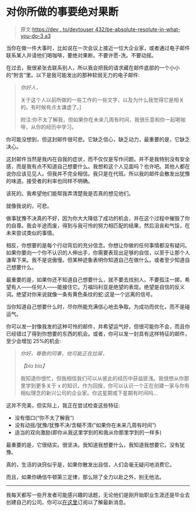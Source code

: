 # 对你所做的事要绝对果断

> 原文:[https://dev . to/devtouser 432/be-absolute-resolute-in-what-you-do-3 a3](https://dev.to/devtouser432/be-absolutely-resolute-in-what-you-do-3a3)

当你在做一件大事时，比如说在一次会议上接近一位大企业家，或者通过电子邮件联系某人并请他们喝咖啡，要绝对果断。不要许愿-洗。不要动摇。

在过去，我很紧张去联系别人，所以我会把我的请求藏在邮件底部的一个小小的“附言”里。以下是我可能发出的那种软弱无力的电子邮件:

> *你好人，*
> 
> 关于这个人以前所做的一些工作的一些文字，以及为什么我觉得它是相关的。有时候有点太谦虚了。]
> 
> 附注:你不太了解我，但如果你在未来几周有时间，我很乐意和你一起喝咖啡，从你的经历中学习。

你可能没想到，但这封邮件很可悲。它缺乏信心，缺乏动力，最重要的是，它缺乏决心。

这封邮件当然是我内在自我的症状，而不仅仅是写作问题。并不是我特别没有安全感，而是我有点不知道自己想要什么。我想和这个人见面吗？也许吧。其他人都在说你应该见见人。但我并不完全相信。我只是在代班。所以我的邮件会散发出犹豫的味道。接受者的利率也同样不明确。

该死的。我希望他们能帮我弄清楚我是否真的想见他们。

就像我说的，可悲。

做事犹豫不决真的不好，因为你大大降低了成功的机会，并在这个过程中摧毁了你的自尊。我会半途而废，得到与我可怜的努力相匹配的结果，然后沮丧和气馁，在未来尝试类似的事情。

相反，你想要的是每个行动背后的充分信念。你想让你做的任何事情都没有疑问。如果你要向一个你不认识的人伸出手，你需要表现出足够的自信，以至于让那个人谦卑下来。我不是说傲慢。但某种迹象表明你知道自己在做什么。或者至少知道自己想要什么。

最重要的是，如果你还不知道自己想要什么，就不要去找别人。不要孤注一掷，希望有人——任何人——能接住它。万福玛利亚是绝望的表现。绝望是自信的反义词。绝望对你来说就像一条有黄色条纹的蛇:这是一个远离的信号。

当你知道自己想要什么时，尽你所能充满信心地去争取。为成功而优化，而不是碰运气。

你可以发一封像我发的这种可怜的邮件，并希望运气好，但很可能你不会，而且你已经错过了得到你想要的东西的机会。或者，你可以发一封具有这样特征的邮件，至少会增加 25%的机会:

> *你好，尊敬的同事，他可能正在拉屎，*
> 
> *【bla bla】*
> 
> 我知道你很忙，但我相信我们可以从彼此的经历中获益匪浅。我很想从你那里学到更多关于 x 的知识，作为回报，你可以认识一个正在创建一家与你有相似理念的新兴公司的企业家。你这星期或下星期有时间吗...

这并不完美，但实际上，我正在尝试检查这些特征:

*   没有借口(“你不太了解我”)
*   没有动摇/犹豫/犹豫不决/含糊不清(“如果你在未来几周有时间”)
*   适当的双向激励(即你从我这里学到的和我从你那里学到的一样多)

最重要的是，它很结实。很坚决。我知道我想要什么，我知道我想要它。没有犹豫。

真的，生活的诀窍似乎是，如果你散发出自信，人们会毫无疑问地消费它。

而且，如果你确信牛顿第三定律，那么除了全力以赴之外，别无他法。

* * *

我每天都写一些开发者可能感兴趣的话题，无论他们是刚开始职业生涯还是毕业去创建自己的公司。你可以[在这里](https://listed.standardnotes.org/@mo)订阅以了解最新消息。